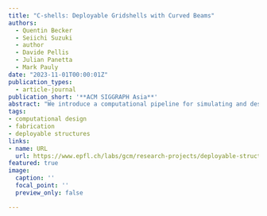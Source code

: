 ```yaml
---
title: "C-shells: Deployable Gridshells with Curved Beams"
authors:
  - Quentin Becker
  - Seiichi Suzuki
  - author
  - Davide Pellis
  - Julian Panetta
  - Mark Pauly
date: "2023-11-01T00:00:01Z"
publication_types:
  - article-journal
publication_short: '**ACM SIGGRAPH Asia**'
abstract: "We introduce a computational pipeline for simulating and designing C-shells, a new class of planar-to-spatial deployable linkage structures. A C-shell is composed of curved flexible beams connected at rotational joints that can be assembled in a stress-free planar configuration. When actuated, the elastic beams deform and the assembly deploys towards the target 3D shape. We propose two alternative computational design approaches for C-shells: (i) Forward exploration simulates the deployed shape from a planar beam layout provided by the user. Once a satisfactory overall shape is found, a subsequent design optimization adapts the beam geometry to reduce the elastic energy of the linkage while preserving the target shape. (ii) Inverse design is facilitated by a new geometric flattening method that takes a design surface as input and computes an initial layout of piecewise straight linkage beams. Our design optimization algorithm then calculates the smooth curved beams to best reproduce the target shape at minimal elastic energy. We find that C-shells offer a rich space for design and show several studies that highlight new shape topologies that cannot be achieved with existing deployable linkage structures."
tags:
- computational design
- fabrication
- deployable structures
links:
- name: URL
  url: https://www.epfl.ch/labs/gcm/research-projects/deployable-structures/c-shells/
featured: true
image:
  caption: ''
  focal_point: ''
  preview_only: false

---
```

